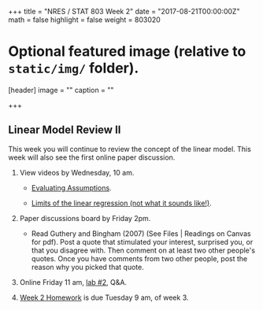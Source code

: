 +++
title = "NRES / STAT 803 Week 2"
date = "2017-08-21T00:00:00Z"
math = false
highlight = false
weight = 803020

# Optional featured image (relative to `static/img/` folder).
[header]
image = ""
caption = ""

+++

## Linear Model Review II

This week you will continue to review the concept of the linear model. This week will also see the first online paper discussion.

1. View videos by Wednesday, 10 am.

    * [Evaluating Assumptions](https://youtu.be/E27HcS9QaT0).

    * [Limits of the linear regression (not what it sounds like!)](https://youtu.be/MQbvvydPSyg).

2. Paper discussions board by Friday 2pm.

    * Read Guthery and Bingham (2007) (See Files | Readings on Canvas for pdf).
      Post a quote that stimulated your interest, surprised you, or that you disagree with. Then comment on at least two other people's quotes. Once you have comments from two other people, post the reason why you picked that quote.

3. Online Friday 11 am, [lab #2](lab_2/), Q&A.

4. [Week 2 Homework](homework_2/) is due Tuesday 9 am, of week 3.

